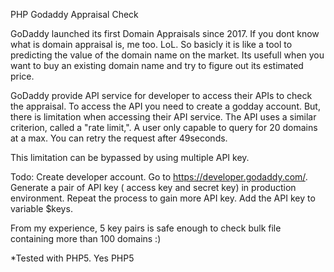 PHP Godaddy Appraisal Check


GoDaddy launched its first Domain Appraisals since 2017. If you dont know what is domain appraisal is, me too. LoL. So basicly it is like a tool to predicting the value of the domain name on the market. Its usefull when you want to buy an existing domain name and try to figure out its estimated price. 

GoDaddy provide API service for developer to access their APIs to check the appraisal. To access the API you need to create a godday account. 
But, there is limitation when accessing their API service. The  API uses a similar criterion, called a "rate limit,". A user only capable to query for 20 domains at a max. You can retry the request after 49seconds.


This limitation can be bypassed by using multiple API key.

Todo: Create developer account. Go to https://developer.godaddy.com/. Generate a pair of API key ( access key and secret key) in production environment.  Repeat the process to gain more API key. Add the API key to variable $keys.

From my experience, 5 key pairs is safe enough to check bulk file containing more than 100 domains :)


*Tested with PHP5. Yes PHP5
